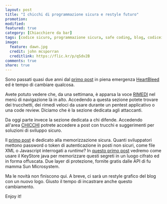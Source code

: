 ```yaml
---
layout: post
title: "I chicchi di programmazione sicura e restyle futuro"
promotion: 
modified: 
featured: true
category: [Chiacchiere da bar]
tags: [codice sicuro, programmazione sicura, safe coding, blog, codiceinsicuro]
image:
  feature: dawn.jpg
  credit: john mcsporran
  creditlink: https://flic.kr/p/qSdv2B
comments: true
share: true
---
```


Sono passati quasi due anni dal [primo
post]({{site.url}}/blog/heartbleed-parte-1-la-chiacchiera-da-pub/) in piena
emergenza [HeartBleed](http://heartbleed.com/) ed è tempo di cambiare qualcosa.

Avete potuto vedere che, da una settimana, è apparsa la voce
[RIMEDI]({{site.url}}/rimedi/) nel menù di navigazione là in alto. Accedendo a
questa sezione potete trovare dei trucchetti, dei rimedi veloci da usare
durante un pentest applicativo o una code review. Diciamo che è la sezione
dedicata agli attaccanti.

Da oggi parte invece la sezione dedicata a chi difende. Accedendo
all'area [CHICCHI]({{site.url}}/chicchi/) potrete accedere a post con trucchi e
suggerimenti per soluzioni di sviluppo sicuro.

Il [primo post]({{site.url}}/chicchi/keystore-non-solo-certificati/) è dedicato
alla memorizzazione sicura. Quanti sviluppatori mettono password o token di
autenticazione in posti non sicuri, come file XML o Javascript interrogati a
_runtime_? In [questo primo
post]({{site.url}}/chicchi/keystore-non-solo-certificati/) vedremo come usare
il KeyStore java per memorizzare questi segreti in un luogo cifrato ed in forma
offuscata. Due layer di protezione, fornite gratis dalle API di fu mamma Sun
Microsystem.

Ma le novità non finiscono qui. A breve, ci sarà un restyle grafico del blog
con un nuovo logo. Giusto il tempo di incastrare anche questo cambiamento.

Enjoy it!
